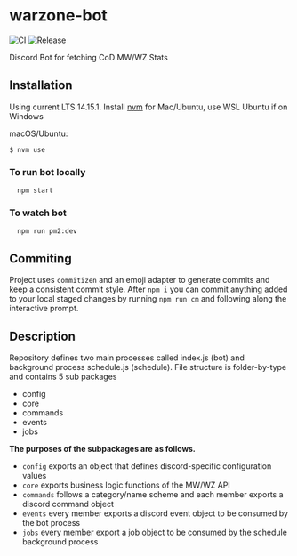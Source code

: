 # warzone-bot

![CI](https://github.com/diegofigs/warzone-bot/actions/workflows/node.js.yml/badge.svg)
![Release](https://github.com/diegofigs/warzone-bot/actions/workflows/release.yml/badge.svg)

Discord Bot for fetching CoD MW/WZ Stats

## Installation

Using current LTS 14.15.1. Install [nvm](https://github.com/nvm-sh/nvm) for Mac/Ubuntu, use WSL Ubuntu if on Windows

macOS/Ubuntu:

```
$ nvm use
```

### To run bot locally

```
  npm start
```

### To watch bot

```
  npm run pm2:dev
```

## Commiting

Project uses `commitizen` and an emoji adapter to generate commits and keep a consistent commit style. After `npm i` you can commit anything added to your local staged changes by running `npm run cm` and following along the interactive prompt.

## Description

Repository defines two main processes called index.js (bot) and background process schedule.js (schedule).
File structure is folder-by-type and contains 5 sub packages

- config
- core
- commands
- events
- jobs

**The purposes of the subpackages are as follows.**

- `config` exports an object that defines discord-specific configuration values
- `core` exports business logic functions of the MW/WZ API
- `commands` follows a category/name scheme and each member exports a discord command object
- `events` every member exports a discord event object to be consumed by the bot process
- `jobs` every member export a job object to be consumed by the schedule background process
